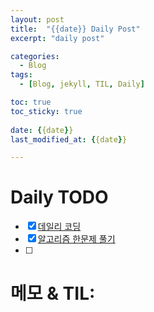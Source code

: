 ```yaml
---
layout: post
title:  "{{date}} Daily Post"
excerpt: "daily post"

categories:
  - Blog
tags:
  - [Blog, jekyll, TIL, Daily]

toc: true
toc_sticky: true
 
date: {{date}}
last_modified_at: {{date}}

---
```


# Daily TODO

- [x] [데일리 코딩](https://urclass.codestates.com/classroom/33)
- [x] [알고리즘 한문제 풀기](https://www.acmicpc.net/problem/)
- [ ] 

# 메모 & TIL: 


